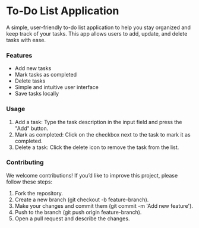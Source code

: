 <h1>To-Do List Application</h1>

A simple, user-friendly to-do list application to help you stay organized and keep track of your tasks. This app allows users to add, update, and delete tasks with ease.

<h3>Features</h3>
<ul>
<li>Add new tasks</li>
<li>Mark tasks as completed</li>
<li>Delete tasks</li>
<li>Simple and intuitive user interface</li>
<li>Save tasks locally</li>
</ul>

<h3>Usage</h3>

1. Add a task: Type the task description in the input field and press the "Add" button.
2. Mark as completed: Click on the checkbox next to the task to mark it as completed.
3. Delete a task: Click the delete icon to remove the task from the list.

<h3>Contributing</h3>
We welcome contributions! If you’d like to improve this project, please follow these steps:

1. Fork the repository.
2. Create a new branch (git checkout -b feature-branch).
3. Make your changes and commit them (git commit -m 'Add new feature').
4. Push to the branch (git push origin feature-branch).
5. Open a pull request and describe the changes.
